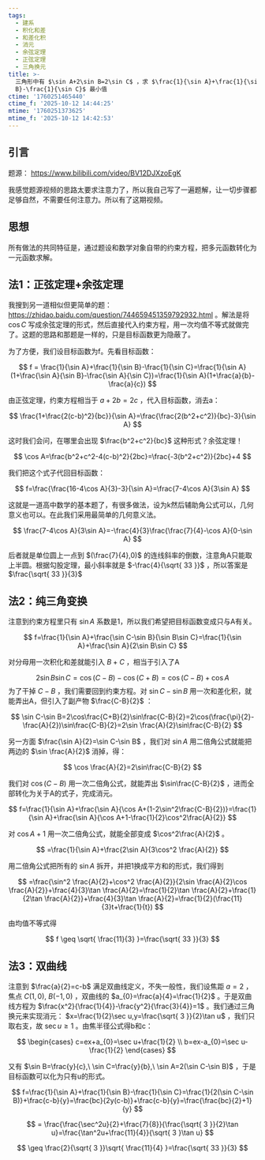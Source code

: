 ```yaml
---
tags:
  - 建系
  - 积化和差
  - 和差化积
  - 消元
  - 余弦定理
  - 正弦定理
  - 三角换元
title: >-
  三角形中有 $\sin A+2\sin B=2\sin C$ ，求 $\frac{1}{\sin A}+\frac{1}{\sin
  B}-\frac{1}{\sin C}$ 最小值
ctime: '1760251465440'
ctime_f: '2025-10-12 14:44:25'
mtime: '1760251373625'
mtime_f: '2025-10-12 14:42:53'
---
```

## 引言

题源： https://www.bilibili.com/video/BV12DJXzoEgK

我感觉题源视频的思路太要求注意力了，所以我自己写了一遍题解，让一切步骤都足够自然，不需要任何注意力。所以有了这期视频。

## 思想

所有做法的共同特征是，通过题设和数学对象自带的约束方程，把多元函数转化为一元函数求解。

## 法1：正弦定理+余弦定理

我搜到另一道相似但更简单的题： https://zhidao.baidu.com/question/744659451359792932.html 。解法是将 $\cos C$ 写成余弦定理的形式，然后直接代入约束方程，用一次均值不等式就做完了。这题的思路和那题是一样的，只是目标函数更为隐蔽了。

为了方便，我们设目标函数为f。先看目标函数：

$$
f = \frac{1}{\sin A}+\frac{1}{\sin B}-\frac{1}{\sin C}=\frac{1}{\sin A}(1+\frac{\sin A}{\sin B}-\frac{\sin A}{\sin C})=\frac{1}{\sin A}(1+\frac{a}{b}-\frac{a}{c})
$$

由正弦定理，约束方程相当于 $a+2b=2c$ ，代入目标函数，消去a：

$$
\frac{1+\frac{2(c-b)^2}{bc}}{\sin A}=\frac{\frac{2(b^2+c^2)}{bc}-3}{\sin A}
$$

这时我们会问，在哪里会出现 $\frac{b^2+c^2}{bc}$ 这种形式？余弦定理！

$$
\cos A=\frac{b^2+c^2-4(c-b)^2}{2bc}=\frac{-3(b^2+c^2)}{2bc}+4
$$

我们把这个式子代回目标函数：

$$
f=\frac{\frac{16-4\cos A}{3}-3}{\sin A}=\frac{7-4\cos A}{3\sin A}
$$

这就是一道高中数学的基本题了，有很多做法，设为k然后辅助角公式可以，几何意义也可以。在此我们采用最简单的几何意义法。

$$
\frac{7-4\cos A}{3\sin A}=-\frac{4}{3}\frac{\frac{7}{4}-\cos A}{0-\sin A}
$$

后者就是单位圆上一点到 $(\frac{7}{4},0)$ 的连线斜率的倒数，注意角A只能取上半圆。根据勾股定理，最小斜率就是 $-\frac{4}{\sqrt{ 33 }}$ ，所以答案是 $\frac{\sqrt{ 33 }}{3}$

## 法2：纯三角变换

注意到约束方程里只有 $\sin A$ 系数是1，所以我们希望把目标函数变成只与A有关。

$$
f=\frac{1}{\sin A}+\frac{\sin C-\sin B}{\sin B\sin C}=\frac{1}{\sin A}+\frac{\sin A}{2\sin B\sin C}
$$

对分母用一次积化和差就能引入 $B+C$ ，相当于引入了A

$$
2\sin B\sin C=\cos(C-B)-\cos(C+B)=\cos(C-B)+\cos A
$$
为了干掉 $C-B$ ，我们需要回到约束方程。对 $\sin C-\sin B$ 用一次和差化积，就能弄出A，但引入了副产物 $\frac{C-B}{2}$ ：

$$
\sin C-\sin B=2\cos\frac{C+B}{2}\sin\frac{C-B}{2}=2\cos(\frac{\pi}{2}-\frac{A}{2})\sin\frac{C-B}{2}=2\sin \frac{A}{2}\sin\frac{C-B}{2}
$$

另一方面 $\frac{\sin A}{2}=\sin C-\sin B$ ，我们对 $\sin A$ 用二倍角公式就能把两边的 $\sin \frac{A}{2}$ 消掉，得：

$$
\cos \frac{A}{2}=2\sin\frac{C-B}{2}
$$

我们对 $\cos(C-B)$ 用一次二倍角公式，就能弄出 $\sin\frac{C-B}{2}$ ，进而全部转化为关于A的式子，完成消元。

$$
f=\frac{1}{\sin A}+\frac{\sin A}{\cos A+(1-2\sin^2\frac{C-B}{2})}=\frac{1}{\sin A}+\frac{\sin A}{\cos A+1-\frac{1}{2}\cos^2\frac{A}{2}}
$$

对 $\cos A+1$ 用一次二倍角公式，就能全部变成 $\cos^2\frac{A}{2}$ 。

$$
=\frac{1}{\sin A}+\frac{2\sin A}{3\cos^2 \frac{A}{2}}
$$

用二倍角公式把所有的 $\sin A$ 拆开，并把1换成平方和的形式，我们得到

$$
=\frac{\sin^2 \frac{A}{2}+\cos^2 \frac{A}{2}}{2\sin \frac{A}{2}\cos \frac{A}{2}}+\frac{4}{3}\tan \frac{A}{2}=\frac{1}{2}\tan \frac{A}{2}+\frac{1}{2\tan \frac{A}{2}}+\frac{4}{3}\tan \frac{A}{2}=\frac{1}{2}(\frac{11}{3}t+\frac{1}{t})
$$

由均值不等式得

$$
f \geq \sqrt{ \frac{11}{3} }=\frac{\sqrt{ 33 }}{3}
$$

## 法3：双曲线

注意到 $\frac{a}{2}=c-b$ 满足双曲线定义，不失一般性，我们设焦距 $a=2$ ，焦点 $C(1,0),\ B(-1,0)$ ，双曲线的 $a_{0}=\frac{a}{4}=\frac{1}{2}$ 。于是双曲线方程为 $\frac{x^2}{\frac{1}{4}}-\frac{y^2}{\frac{3}{4}}=1$ 。我们通过三角换元来实现消元： $x=\frac{1}{2}\sec u,y=\frac{\sqrt{ 3 }}{2}\tan u$ ，我们只取右支，故 $\sec u \geq 1$ 。由焦半径公式得b和c：

$$
\begin{cases}
c=ex+a_{0}=\sec u+\frac{1}{2} \\
b=ex-a_{0}=\sec u-\frac{1}{2}
\end{cases}
$$

又有 $\sin B=\frac{y}{c},\ \sin C=\frac{y}{b},\ \sin A=2(\sin C-\sin B)$ ，于是目标函数可以化为只有u的形式。

$$
f=\frac{1}{\sin A}+\frac{1}{\sin B}-\frac{1}{\sin C}=\frac{1}{2(\sin C-\sin B)}+\frac{c-b}{y}=\frac{bc}{2y(c-b)}+\frac{c-b}{y}=\frac{\frac{bc}{2}+1}{y}
$$

$$
= \frac{\frac{\sec^2u}{2}+\frac{7}{8}}{\frac{\sqrt{ 3 }}{2}\tan u}=\frac{\tan^2u+\frac{11}{4}}{\sqrt{ 3 }\tan u}
$$

$$
\geq \frac{2}{\sqrt{ 3 }}\sqrt{ \frac{11}{4} }=\frac{\sqrt{ 33 }}{3}
$$
